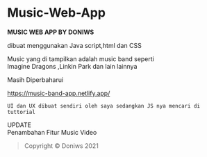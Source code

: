 # Music-Web-App

**MUSIC WEB APP BY DONIWS**

dibuat menggunakan Java script,html dan CSS

Music yang di tampilkan adalah music band seperti <br>
Imagine Dragons ,Linkin Park dan lain lainnya

Masih Diperbaharui

https://music-band-app.netlify.app/
```
UI dan UX dibuat sendiri oleh saya sedangkan JS nya mencari di tuttorial
```

UPDATE <br>
Penambahan Fitur Music Video



>Copyright © Doniws 2021

